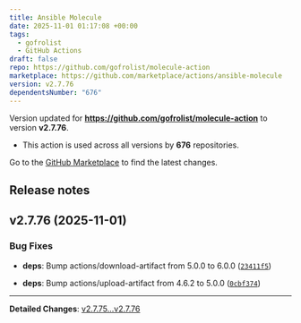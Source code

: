 ```yaml
---
title: Ansible Molecule
date: 2025-11-01 01:17:08 +00:00
tags:
  - gofrolist
  - GitHub Actions
draft: false
repo: https://github.com/gofrolist/molecule-action
marketplace: https://github.com/marketplace/actions/ansible-molecule
version: v2.7.76
dependentsNumber: "676"
---
```



Version updated for **https://github.com/gofrolist/molecule-action** to version **v2.7.76**.
- This action is used across all versions by **676** repositories.

Go to the [GitHub Marketplace](https://github.com/marketplace/actions/ansible-molecule) to find the latest changes.

## Release notes

## v2.7.76 (2025-11-01)

### Bug Fixes

- **deps**: Bump actions/download-artifact from 5.0.0 to 6.0.0 ([`23411f5`](https://github.com/gofrolist/molecule-action/commit/23411f503f18c620d86a2e9d78a09be8c06c32d1))

- **deps**: Bump actions/upload-artifact from 4.6.2 to 5.0.0 ([`0cbf374`](https://github.com/gofrolist/molecule-action/commit/0cbf3743d1e6b16823320ade88e0f5cbdecb13af))

---

**Detailed Changes**: [v2.7.75...v2.7.76](https://github.com/gofrolist/molecule-action/compare/v2.7.75...v2.7.76)

